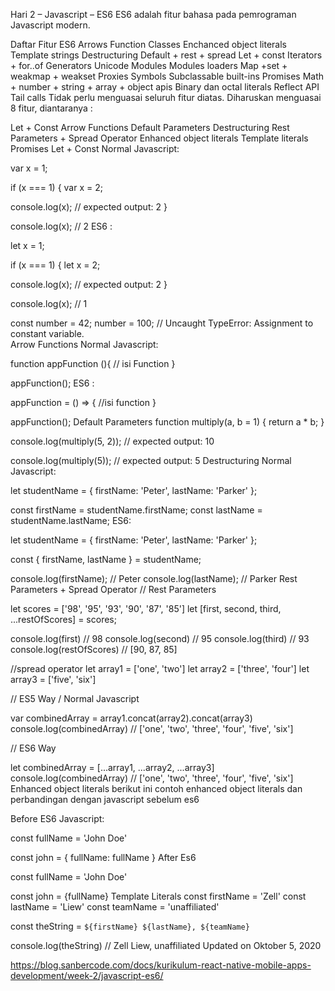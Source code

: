Hari 2 – Javascript – ES6
ES6 adalah fitur bahasa pada pemrograman Javascript modern.

Daftar Fitur ES6
Arrows Function
Classes
Enchanced object literals
Template strings
Destructuring
Default + rest + spread
Let + const
Iterators + for..of
Generators
Unicode
Modules
Modules loaders
Map +set + weakmap + weakset
Proxies
Symbols
Subclassable built-ins
Promises
Math + number + string + array + object apis
Binary dan octal literals
Reflect API
Tail calls
Tidak perlu menguasai seluruh fitur diatas. Diharuskan menguasai 8 fitur, diantaranya :

Let + Const
Arrow Functions
Default Parameters
Destructuring
Rest Parameters + Spread Operator
Enhanced object literals
Template literals
Promises
Let + Const
Normal Javascript:

var x = 1;
 
if (x === 1) {
var x = 2;
 
console.log(x);
// expected output: 2
}
 
console.log(x); // 2 
ES6 :

let x = 1;
 
if (x === 1) {
  let x = 2;
 
  console.log(x);
  // expected output: 2
}
 
console.log(x); // 1 

const number = 42;
number = 100; // Uncaught TypeError: Assignment to constant variable.  
Arrow Functions
Normal Javascript:

function appFunction (){
    // isi Function
}
 
appFunction();
ES6 :

appFunction = () => {
    //isi function
} 

appFunction();
Default Parameters
function multiply(a, b = 1) {
  return a * b;
}
 
console.log(multiply(5, 2));
// expected output: 10
 
console.log(multiply(5));
// expected output: 5 
Destructuring 
Normal Javascript:

let studentName = {
    firstName: 'Peter',
    lastName: 'Parker'
};
 
const firstName = studentName.firstName;
const lastName = studentName.lastName; 
ES6:

let studentName = {
    firstName: 'Peter',
    lastName: 'Parker'
};
 
const { firstName, lastName } = studentName;
 
console.log(firstName); // Peter
console.log(lastName); // Parker 
Rest Parameters + Spread Operator
// Rest Parameters
 
let scores = ['98', '95', '93', '90', '87', '85']
let [first, second, third, ...restOfScores] = scores;
 
console.log(first) // 98
console.log(second) // 95
console.log(third) // 93
console.log(restOfScores) // [90, 87, 85] 

//spread operator
let array1 = ['one', 'two']
let array2 = ['three', 'four']
let array3 = ['five', 'six']
 
// ES5 Way / Normal Javascript
 
var combinedArray = array1.concat(array2).concat(array3)
console.log(combinedArray) // ['one', 'two', 'three', 'four', 'five', 'six']
 
// ES6 Way 
 
let combinedArray = [...array1, ...array2, ...array3]
console.log(combinedArray) // ['one', 'two', 'three', 'four', 'five', 'six'] 
Enhanced object literals
berikut ini contoh enhanced object literals dan perbandingan dengan javascript sebelum es6

Before ES6 Javascript:

const fullName = 'John Doe'
 
const john = {
  fullName: fullName
}
After Es6

const fullName = 'John Doe'
 
const john = {fullName}
Template Literals
const firstName = 'Zell'
const lastName = 'Liew'
const teamName = 'unaffiliated'
 
const theString = `${firstName} ${lastName}, ${teamName}`
 
console.log(theString) // Zell Liew, unaffiliated
Updated on Oktober 5, 2020

https://blog.sanbercode.com/docs/kurikulum-react-native-mobile-apps-development/week-2/javascript-es6/